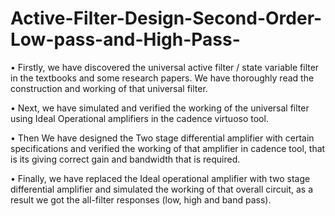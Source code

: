 # Active-Filter-Design-Second-Order-Low-pass-and-High-Pass-
• Firstly, we have discovered the universal active filter / state variable filter 
  in the textbooks and some research papers. We have thoroughly read the 
  construction and working of that universal filter. 
  
• Next, we have simulated and verified the working of the universal filter 
  using Ideal Operational amplifiers in the cadence virtuoso tool. 
  
• Then We have designed the Two stage differential amplifier with certain 
  specifications and verified the working of that amplifier in cadence tool, 
  that is its giving correct gain and bandwidth that is required. 
  
• Finally, we have replaced the Ideal operational amplifier with two stage 
  differential amplifier and simulated the working of that overall circuit, as a 
  result we got the all-filter responses (low, high and band pass).
